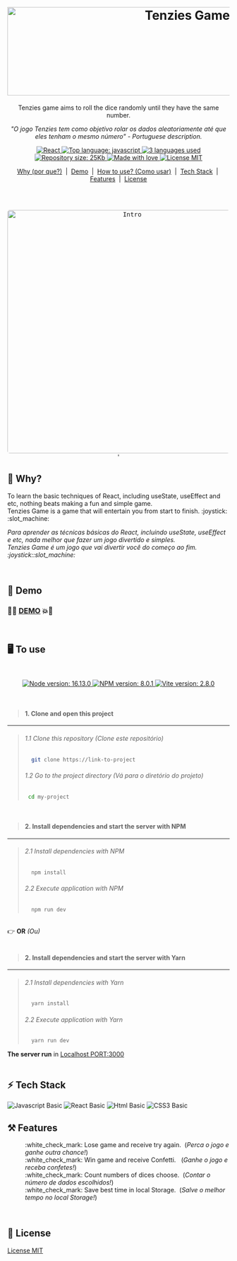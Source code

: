 <h1 align="center">
  <br>
  <img src="https://github.com/rapha-developer/readme-ui/blob/main/templates/name.svg" alt="Tenzies Game" height="200" width="800">
  <br>
</h1>
<p align="center">Tenzies game aims to roll the dice randomly until they have the same number.</p>

<p align="center"><i>"O jogo Tenzies tem como objetivo rolar os dados aleatoriamente até que eles tenham o mesmo número" - Portuguese description.</i></p>
<p align="center"> 
    <a href="#">
        <img src="https://img.shields.io/badge/React-AC92EC?style=flat&logo=react&logoColor=61DAFB" alt="React">
    </a>
    <a href="#">
        <img src="https://img.shields.io/github/languages/top/rapha-developer/tenzies-game?color=5D9CEC" alt="Top language: javascript">
    </a>
    <a href="#">
        <img src="https://img.shields.io/github/languages/count/rapha-developer/tenzies-game?color=FC6E51" alt="3 languages used">
    </a>
    <a href=#">
        <img src="https://img.shields.io/github/repo-size/rapha-developer/tenzies-game?color=FFA400"alt="Repository size: 25Kb" >
    </a>
    <a href="#">
        <img src="https://img.shields.io/badge/Made%20with-%E2%9D%A4%EF%B8%8F-EC87C0.svg" alt="Made with love" />
    </a>
    <a href="#">
        <img src="https://img.shields.io/badge/license-MIT-1abc9c.svg" alt="License MIT" />
    </a>  
</p>
<p align="center">
    <a href="#game_die-why">Why (por que?)</a> &nbsp;|&nbsp;
    <a href="#rocket-demo">Demo</a> &nbsp;|&nbsp;
    <a href="#desktop_computer-to-use">How to use? (Como usar)</a> &nbsp;|&nbsp;
    <a href="#zap-tech-stack">Tech Stack</a> &nbsp;|&nbsp;
    <a href="#hammer_and_pick-features">Features</a> &nbsp;|&nbsp;  
    <a href="#pencil-license">License</a> 
</p>
<br /><br />
<p align="center">
    <kbd>
    <img width="550" style="border-radius: 5px" height="550" src="https://s7.gifyu.com/images/tenzies_game.gif" alt="Intro">'
    </kbd>
</p>

## :game_die: **Why?**
<p align="left">To learn the basic techniques of React, including useState, useEffect and etc, nothing beats making a fun and simple game.<br />
Tenzies Game is a game that will entertain you from start to finish. :joystick: :slot_machine: </p>
<p align="left"><i>Para aprender as técnicas básicas do React, incluindo useState, useEffect e etc, nada melhor que fazer um jogo divertido e simples.<br />
Tenzies Game é um jogo que vai divertir você do começo ao fim. :joystick::slot_machine: </i></p>
<br />
               
## :rocket: **Demo**
                                                                                                   
### :fist_right::boom:	<a href="https://rapha-tenzies-game.netlify.app/">DEMO</a>  :boom::fist_left:
<br />

## :desktop_computer: **To use**

<br />
<p align="center"> 
  <a href="#">
      <img src="https://img.shields.io/badge/NODE%20%3E=-16.13.0-663399?style=flat-square&logo=node.js" alt="Node version: 16.13.0">
  </a>
  <a href="#">
      <img src="https://img.shields.io/badge/NPM%20%3E=-8.0.1-cf486a?style=flat-square&logo=npm" alt="NPM version: 8.0.1">
  </a>      
  <a href="#">
      <img src="https://img.shields.io/badge/VITE%20-2.8.0-5D9CEC?style=flat-square&logo=vite" alt="Vite version: 2.8.0">
  </a>     
</p>
<br />

> #### 1. Clone and open this project
                                                                                                                                 
***
> ###### 1.1 Clone this repository (Clone este repositório) 
>```bash
>   git clone https://link-to-project
> ```
> ###### 1.2 Go to the project directory (Vá para o diretório do projeto) 
>```bash
>  cd my-project
> ```

<br />

> #### 2. Install dependencies and start the server with NPM
***
> ######  2.1 Install dependencies with NPM
> ```bash
>   npm install 
> ```
>
> ###### 2.2 Execute application with NPM
> ```bash
>   npm run dev
> ```

<br/>:point_right: **OR** <i>(Ou)</i><br/><br/> 

> #### 2. Install dependencies and start the server with Yarn
***
> ######  2.1 Install dependencies with Yarn
> ```bash
>   yarn install
> ```
> ###### 2.2 Execute application with Yarn
> ```bash
>   yarn run dev
> ```

**The server run** in  <a href="http://127.0.0.1:3000/" target="_blank">Localhost PORT:3000</a><br /><br />


## :zap: **Tech Stack**
                                                                   
<img src="https://shields.io/badge/Javascript-basic-48CFAD?logo=javascript&style=for-the-badge" alt="Javascript Basic" />
<img src="https://shields.io/badge/React-basic-AC92EC?logo=react&style=for-the-badge" alt="React Basic" />
<img src="https://shields.io/badge/Html-basic-FC6E51?logo=html5&style=for-the-badge" alt="Html Basic" />
<img src="https://shields.io/badge/Css-basic-5D9CEC?logo=css3&style=for-the-badge" alt="CSS3 Basic" />


## :hammer_and_pick: **Features**

<dl>
  <dd>:white_check_mark: Lose game and receive try again. &nbsp;(<i>Perca o jogo e ganhe outra chance!</i>)</dd>
  <dd>:white_check_mark: Win game and receive Confetti.   &nbsp;&nbsp;(<i>Ganhe o jogo e receba confetes!</i>)</dd>
  <dd>:white_check_mark: Count numbers of dices choose.   &nbsp;(<i>Contar o número de dados escolhidos!</i>)</dd>
  <dd>:white_check_mark: Save best time in local Storage. &nbsp;(<i>Salve o melhor tempo no local Storage!</i>)</dd>
</dl>
<br />
                                                                                                   
## :pencil: **License**

[License MIT](https://choosealicense.com/licenses/mit/)
